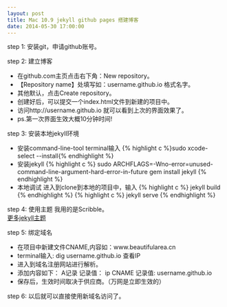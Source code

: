 ```yaml
---
layout: post
title: Mac 10.9 jekyll github pages 搭建博客
date: 2014-05-30 17:00:00
---
```


step 1: 安装git，申请github账号。

step 2: 建立博客
<ul>
   <li>在github.com主页点击右下角：New repository。</li>
   <li>【Repository name】处填写如：username.github.io 格式名字。</li>
   <li>其他默认，点击Create repository。</li>
   <li>创建好后，可以提交一个index.html文件到新建的项目中。</li>
   <li>访问http://username.github.io 就可以看到上次的界面效果了。</li>
   <li>ps.第一次界面生效大概10分钟时间!</li>
</ul>

step 3: 安装本地jekyll环境
<ul>
   <li>安装command-line-tool terminal输入
	   {% highlight c %}sudo xcode-select --install{% endhighlight %}
   </li>
   <li>安装jekyll
	   {% highlight c %}
	   sudo ARCHFLAGS=-Wno-error=unused-command-line-argument-hard-error-in-future gem install jekyll
	   {% endhighlight %}
   </li>
   <li>本地调试
	   进入到clone到本地的项目中，输入
	   {% highlight c %}
	   jekyll build
	   {% endhighlight %}
	   {% highlight c %}
	   jekyll serve
	   {% endhighlight %}
   </li>
</ul>

step 4: 使用主题
我用的是Scribble。
<br/>
<a href="http://jekyllthemes.org/" target=”_blank”>更多jekyll主题</a>

step 5: 绑定域名
<ul>
	<li>
		在项目中新建文件CNAME,内容如：www.beautifularea.cn
	</li>
	<li>terminal输入: dig username.github.io 查看IP
	</li>
	<li>
		进入到域名注册网站进行解析。
	</li>
	<li>
		添加内容如下：
			A记录 记录值： ip
			CNAME 记录值: username.github.io
	</li>
	<li>
		保存后，生效时间取决于供应商。（万网是立即生效的）
	</li>
</ul>

step 6: 以后就可以直接使用新域名访问了。



